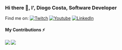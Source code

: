 ### Hi there 👋, I', Diogo Costa, Software Developer

Find me on: 
<a target="_blank" href="https://www.twitch.tv/diogocostadev" rel="nofollow"><img src="https://camo.githubusercontent.com/bc783a52419e17c85834a69830cc2f5347d6616b542db22f7c808ef3a53fe890/68747470733a2f2f696d672e69636f6e73382e636f6d2f636f6c6f722f33302f3030303030302f7477697463682d2d76312e706e67" alt="Twitch" title="find me on twitch" data-canonical-src="https://img.icons8.com/color/30/000000/twitch--v1.png" style="max-width:100%;"></a> <a  target="_blank" href="https://www.youtube.com/c/diogocostadev?view_as=subscriber" rel="nofollow"><img src="https://camo.githubusercontent.com/212e7e49ae57bf722e2c9862db3aa455dc65914c41bc91ab4a89f1948436b47b/68747470733a2f2f696d672e69636f6e73382e636f6d2f636f6c6f722f33302f3030303030302f796f75747562652d706c61792e706e67" alt="Youtube" title="Find me on Youtube" data-canonical-src="https://img.icons8.com/color/30/000000/youtube-play.png" style="max-width:100%;"></a> <a href="https://www.linkedin.com/in/diogotj/" rel="nofollow"><img src="https://camo.githubusercontent.com/af961910289219216e453fce491b2d283445d7ac0b63355c56f02a33eadf6575/68747470733a2f2f696d672e69636f6e73382e636f6d2f636f6c6f722f33302f3030303030302f6c696e6b6564696e2e706e67" alt="LinkedIn" title="find me on LinkedIn" data-canonical-src="https://img.icons8.com/color/30/000000/linkedin.png" style="max-width:100%;"></a>

#### My Contributions :zap:
<a href="https://github.com/diogocsbr/github-readme-stats"> 
  <img align="left" src="https://github-readme-stats.vercel.app/api?username=diogocsbr&count_private=true&show_icons=true&theme=dracula" />
</a>
<a href="https://github.com/diogocsbr/github-readme-stats">
  <img align="left" src="https://github-readme-stats.vercel.app/api/top-langs/?username=diogocsbr&theme=dracula" />
</a>


<!--
**diogocsbr/diogocsbr** is a ✨ _special_ ✨ repository because its `README.md` (this file) appears on your GitHub profile.

Here are some ideas to get you started:

- 🔭 I’m currently working on ...
- 🌱 I’m currently learning ...
- 👯 I’m looking to collaborate on ...
- 🤔 I’m looking for help with ...
- 💬 Ask me about ...
- 📫 How to reach me: ...
- 😄 Pronouns: ...
- ⚡ Fun fact: ...

dark, radical, merko, gruvbox, tokyonight, onedark, cobalt, synthwave, highcontrast, dracula

--icone site
<a href="https://www.richardzampieri.com/" rel="nofollow"><img src="https://camo.githubusercontent.com/7e1971a38c085e4fa4cb984a24a223f8915aaf12cb473e6735db14a551f47d4d/68747470733a2f2f696d672e69636f6e73382e636f6d2f636f6c6f722f33302f3030303030302f757365722d6c6f636174696f6e2e706e67" alt="Site" title="Site icon without padding" data-canonical-src="https://img.icons8.com/color/30/000000/user-location.png" style="max-width:100%;"></a>

-->
